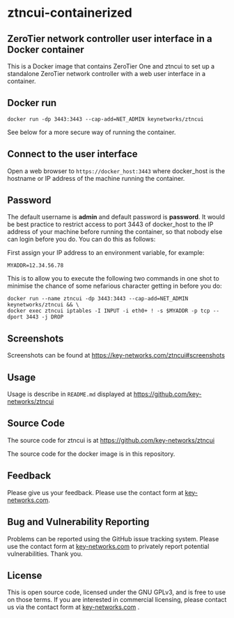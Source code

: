 # ztncui-containerized
## ZeroTier network controller user interface in a Docker container

This is a Docker image that contains ZeroTier One and ztncui to set up a standalone ZeroTier network controller with a web user interface in a container.

## Docker run
```shell
docker run -dp 3443:3443 --cap-add=NET_ADMIN keynetworks/ztncui
```
See below for a more secure way of running the container.

## Connect to the user interface
Open a web browser to `https://docker_host:3443` where docker_host is the hostname or IP address of the machine running the container.

## Password
The default username is **admin** and default password is **password**.  It would be best practice to restrict access to port 3443 of docker_host to the IP address of your machine before running the container, so that nobody else can login before you do.  You can do this as follows:

First assign your IP address to an environment variable, for example:
```shell
MYADDR=12.34.56.78
```
This is to allow you to execute the following two commands in one shot to minimise the chance of some nefarious character getting in before you do:
```shell
docker run --name ztncui -dp 3443:3443 --cap-add=NET_ADMIN keynetworks/ztncui && \
docker exec ztncui iptables -I INPUT -i eth0+ ! -s $MYADDR -p tcp --dport 3443 -j DROP
```

## Screenshots
Screenshots can be found at https://key-networks.com/ztncui#screenshots

## Usage
Usage is describe in `README.md` displayed at https://github.com/key-networks/ztncui

## Source Code
The source code for ztncui is at https://github.com/key-networks/ztncui

The source code for the docker image is in this repository.

## Feedback
Please give us your feedback.  Please use the contact form at [key-networks.com](https://key-networks.com/).

## Bug and Vulnerability Reporting
Problems can be reported using the GitHub issue tracking system.  Please use the contact form at [key-networks.com](https://key-networks.com/) to privately report potential vulnerabilities.  Thank you.

## License
This is open source code, licensed under the GNU GPLv3, and is free to use on those terms. If you are interested in commercial licensing, please contact us via the contact form at [key-networks.com](https://key-networks.com) .

